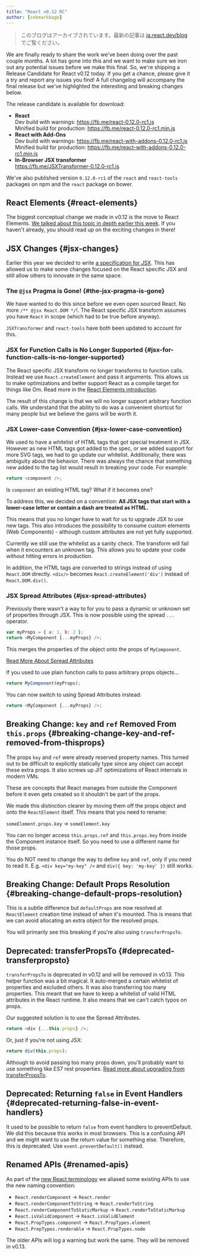 ```yaml
---
title: "React v0.12 RC"
author: [sebmarkbage]
---
```


<div class="scary">

> このブログはアーカイブされています。最新の記事は [ja.react.dev/blog](https://ja.react.dev/blog) でご覧ください。

</div>

We are finally ready to share the work we've been doing over the past couple months. A lot has gone into this and we want to make sure we iron out any potential issues before we make this final. So, we're shipping a Release Candidate for React v0.12 today. If you get a chance, please give it a try and report any issues you find! A full changelog will accompany the final release but we've highlighted the interesting and breaking changes below.


The release candidate is available for download:

* **React**  
  Dev build with warnings: <https://fb.me/react-0.12.0-rc1.js>  
  Minified build for production: <https://fb.me/react-0.12.0-rc1.min.js>  
* **React with Add-Ons**  
  Dev build with warnings: <https://fb.me/react-with-addons-0.12.0-rc1.js>  
  Minified build for production: <https://fb.me/react-with-addons-0.12.0-rc1.min.js>  
* **In-Browser JSX transformer**  
  <https://fb.me/JSXTransformer-0.12.0-rc1.js>

We've also published version `0.12.0-rc1` of the `react` and `react-tools` packages on npm and the `react` package on bower.


## React Elements {#react-elements}

The biggest conceptual change we made in v0.12 is the move to React Elements. [We talked about this topic in depth earlier this week](/blog/2014/10/14/introducing-react-elements.html). If you haven't already, you should read up on the exciting changes in there!


## JSX Changes {#jsx-changes}

Earlier this year we decided to write [a specification for JSX](https://facebook.github.io/jsx/). This has allowed us to make some changes focused on the React specific JSX and still allow others to innovate in the same space.


### The `@jsx` Pragma is Gone! {#the-jsx-pragma-is-gone}

We have wanted to do this since before we even open sourced React. No more `/** @jsx React.DOM */`!. The React specific JSX transform assumes you have `React` in scope (which had to be true before anyway).

`JSXTransformer` and `react-tools` have both been updated to account for this.


### JSX for Function Calls is No Longer Supported {#jsx-for-function-calls-is-no-longer-supported}

The React specific JSX transform no longer transforms to function calls. Instead we use `React.createElement` and pass it arguments. This allows us to make optimizations and better support React as a compile target for things like Om. Read more in the [React Elements introduction](/blog/2014/10/14/introducting-react-elements.html).

The result of this change is that we will no longer support arbitrary function calls. We understand that the ability to do was a convenient shortcut for many people but we believe the gains will be worth it.


### JSX Lower-case Convention {#jsx-lower-case-convention}

We used to have a whitelist of HTML tags that got special treatment in JSX. However as new HTML tags got added to the spec, or we added support for more SVG tags, we had to go update our whitelist. Additionally, there was ambiguity about the behavior. There was always the chance that something new added to the tag list would result in breaking your code. For example:

```javascript
return <component />;
```

Is `component` an existing HTML tag? What if it becomes one?

To address this, we decided on a convention: __All JSX tags that start with a lower-case letter or contain a dash are treated as HTML.__

This means that you no longer have to wait for us to upgrade JSX to use new tags. This also introduces the possibility to consume custom elements (Web Components) - although custom attributes are not yet fully supported.

Currently we still use the whitelist as a sanity check. The transform will fail when it encounters an unknown tag. This allows you to update your code without hitting errors in production.

In addition, the HTML tags are converted to strings instead of using `React.DOM` directly. `<div/>` becomes `React.createElement('div')` instead of `React.DOM.div()`.


### JSX Spread Attributes {#jsx-spread-attributes}

Previously there wasn't a way to for you to pass a dynamic or unknown set of properties through JSX. This is now possible using the spread `...` operator.

```javascript
var myProps = { a: 1, b: 2 };
return <MyComponent {...myProps} />;
```

This merges the properties of the object onto the props of `MyComponent`.

[Read More About Spread Attributes](https://gist.github.com/sebmarkbage/07bbe37bc42b6d4aef81)

If you used to use plain function calls to pass arbitrary props objects...

```javascript
return MyComponent(myProps);
```

You can now switch to using Spread Attributes instead:

```javascript
return <MyComponent {...myProps} />;
```


## Breaking Change: `key` and `ref` Removed From `this.props` {#breaking-change-key-and-ref-removed-from-thisprops}

The props `key` and `ref` were already reserved property names. This turned out to be difficult to explicitly statically type since any object can accept these extra props. It also screws up JIT optimizations of React internals in modern VMs.

These are concepts that React manages from outside the Component before it even gets created so it shouldn't be part of the props.

We made this distinction clearer by moving them off the props object and onto the `ReactElement` itself. This means that you need to rename:

`someElement.props.key` -> `someElement.key`

You can no longer access `this.props.ref` and `this.props.key` from inside the Component instance itself. So you need to use a different name for those props.

You do NOT need to change the way to define `key` and `ref`, only if you need to read it. E.g. `<div key="my-key" />` and `div({ key: 'my-key' })` still works.


## Breaking Change: Default Props Resolution {#breaking-change-default-props-resolution}

This is a subtle difference but `defaultProps` are now resolved at `ReactElement` creation time instead of when it's mounted. This is means that we can avoid allocating an extra object for the resolved props.

You will primarily see this breaking if you're also using `transferPropsTo`.


## Deprecated: transferPropsTo {#deprecated-transferpropsto}

`transferPropsTo` is deprecated in v0.12 and will be removed in v0.13. This helper function was a bit magical. It auto-merged a certain whitelist of properties and excluded others. It was also transferring too many properties. This meant that we have to keep a whitelist of valid HTML attributes in the React runtime. It also means that we can't catch typos on props.

Our suggested solution is to use the Spread Attributes.

```javascript
return <div {...this.props} />;
```

Or, just if you're not using JSX:

```javascript
return div(this.props);
```

Although to avoid passing too many props down, you'll probably want to use something like ES7 rest properties. [Read more about upgrading from transferPropsTo](https://gist.github.com/sebmarkbage/a6e220b7097eb3c79ab7).


## Deprecated: Returning `false` in Event Handlers {#deprecated-returning-false-in-event-handlers}

It used to be possible to return `false` from event handlers to preventDefault. We did this because this works in most browsers. This is a confusing API and we might want to use the return value for something else. Therefore, this is deprecated. Use `event.preventDefault()` instead.


## Renamed APIs {#renamed-apis}

As part of the [new React terminology](https://gist.github.com/sebmarkbage/fcb1b6ab493b0c77d589) we aliased some existing APIs to use the new naming convention:

- `React.renderComponent` -> `React.render`
- `React.renderComponentToString` -> `React.renderToString`
- `React.renderComponentToStaticMarkup` -> `React.renderToStaticMarkup`
- `React.isValidComponent` -> `React.isValidElement`
- `React.PropTypes.component` -> `React.PropTypes.element`
- `React.PropTypes.renderable` -> `React.PropTypes.node`

The older APIs will log a warning but work the same. They will be removed in v0.13.

